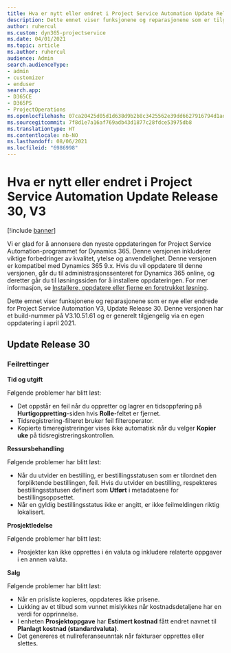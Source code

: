 ```yaml
---
title: Hva er nytt eller endret i Project Service Automation Update Release 30, V3
description: Dette emnet viser funksjonene og reparasjonene som er tilgjengelig i Project Service Automation Update Release 30, V3.
author: ruhercul
ms.custom: dyn365-projectservice
ms.date: 04/01/2021
ms.topic: article
ms.author: ruhercul
audience: Admin
search.audienceType:
- admin
- customizer
- enduser
search.app:
- D365CE
- D365PS
- ProjectOperations
ms.openlocfilehash: 07ca20425d05d1d638d9b2b8c3425562e39dd6627916794d1ad8441f00658459
ms.sourcegitcommit: 7f8d1e7a16af769adb43d1877c28fdce53975db8
ms.translationtype: HT
ms.contentlocale: nb-NO
ms.lasthandoff: 08/06/2021
ms.locfileid: "6986998"
---
```

# <a name="whats-new-or-changed-in-project-service-automation-update-release-30-v3"></a>Hva er nytt eller endret i Project Service Automation Update Release 30, V3

[!include [banner](../includes/psa-now-project-operations.md)]

Vi er glad for å annonsere den nyeste oppdateringen for Project Service Automation-programmet for Dynamics 365. Denne versjonen inkluderer viktige forbedringer av kvalitet, ytelse og anvendelighet. Denne versjonen er kompatibel med Dynamics 365 9.x. Hvis du vil oppdatere til denne versjonen, går du til administrasjonssenteret for Dynamics 365 online, og deretter går du til løsningssiden for å installere oppdateringen. For mer informasjon, se [Installere, oppdatere eller fjerne en foretrukket løsning](/power-platform/admin/install-remove-preferred-solution.md).

Dette emnet viser funksjonene og reparasjonene som er nye eller endrede for Project Service Automation V3, Update Release 30. Denne versjonen har et build-nummer på V3.10.51.61 og er generelt tilgjengelig via en egen oppdatering i april 2021.

## <a name="update-release-30"></a>Update Release 30

### <a name="bug-fixes"></a>Feilrettinger

**Tid og utgift**

Følgende problemer har blitt løst:

- Det oppstår en feil når du oppretter og lagrer en tidsoppføring på **Hurtigoppretting**-siden hvis **Rolle**-feltet er fjernet.
- Tidsregistrering-filteret bruker feil filteroperator.
- Kopierte timeregistreringer vises ikke automatisk når du velger **Kopier uke** på tidsregistreringskontrollen.

**Ressursbehandling**

Følgende problemer har blitt løst:

- Når du utvider en bestilling, er bestillingsstatusen som er tilordnet den forpliktende bestillingen, feil. Hvis du utvider en bestilling, respekteres bestillingsstatusen definert som **Utført** i metadataene for bestillingsoppsettet.
- Når en gyldig bestillingsstatus ikke er angitt, er ikke feilmeldingen riktig lokalisert.

**Prosjektledelse**

Følgende problemer har blitt løst:

- Prosjekter kan ikke opprettes i én valuta og inkludere relaterte oppgaver i en annen valuta.

**Salg**

Følgende problemer har blitt løst:

- Når en prisliste kopieres, oppdateres ikke prisene.
- Lukking av et tilbud som vunnet mislykkes når kostnadsdetaljene har en verdi for opprinnelse.
- I enheten **Prosjektoppgave** har **Estimert kostnad** fått endret navnet til **Planlagt kostnad (standardvaluta)**.
- Det genereres et nullreferanseunntak når fakturaer opprettes eller slettes.
